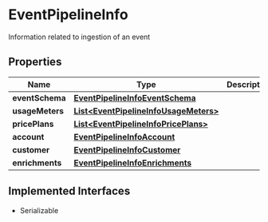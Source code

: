 

# EventPipelineInfo

Information related to ingestion of an event

## Properties

| Name | Type | Description | Notes |
|------------ | ------------- | ------------- | -------------|
|**eventSchema** | [**EventPipelineInfoEventSchema**](EventPipelineInfoEventSchema.md) |  |  [optional] |
|**usageMeters** | [**List&lt;EventPipelineInfoUsageMeters&gt;**](EventPipelineInfoUsageMeters.md) |  |  [optional] |
|**pricePlans** | [**List&lt;EventPipelineInfoPricePlans&gt;**](EventPipelineInfoPricePlans.md) |  |  [optional] |
|**account** | [**EventPipelineInfoAccount**](EventPipelineInfoAccount.md) |  |  [optional] |
|**customer** | [**EventPipelineInfoCustomer**](EventPipelineInfoCustomer.md) |  |  [optional] |
|**enrichments** | [**EventPipelineInfoEnrichments**](EventPipelineInfoEnrichments.md) |  |  [optional] |


## Implemented Interfaces

* Serializable


